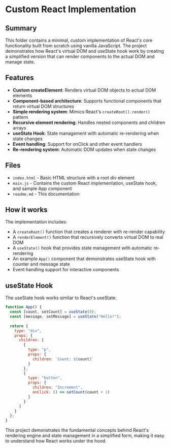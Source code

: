 # Custom React Implementation

## Summary
This folder contains a minimal, custom implementation of React's core functionality built from scratch using vanilla JavaScript. The project demonstrates how React's virtual DOM and useState hook work by creating a simplified version that can render components to the actual DOM and manage state.

## Features

- **Custom createElement**: Renders virtual DOM objects to actual DOM elements
- **Component-based architecture**: Supports functional components that return virtual DOM structures
- **Simple rendering system**: Mimics React's `createRoot().render()` pattern
- **Recursive element rendering**: Handles nested components and children arrays
- **useState Hook**: State management with automatic re-rendering when state changes
- **Event handling**: Support for onClick and other event handlers
- **Re-rendering system**: Automatic DOM updates when state changes

## Files

- `index.html` - Basic HTML structure with a root div element
- `main.js` - Contains the custom React implementation, useState hook, and sample App component
- `readme.md` - This documentation

## How it works

The implementation includes:
- A `createRoot()` function that creates a renderer with re-render capability
- A `renderElement()` function that recursively converts virtual DOM to real DOM
- A `useState()` hook that provides state management with automatic re-rendering
- An example `App()` component that demonstrates useState hook with counter and message state
- Event handling support for interactive components

## useState Hook

The useState hook works similar to React's useState:

```javascript
function App() {
  const [count, setCount] = useState(0);
  const [message, setMessage] = useState("Hello!");
  
  return {
    type: "div",
    props: {
      children: [
        {
          type: "p",
          props: {
            children: `Count: ${count}`
          }
        },
        {
          type: "button",
          props: {
            children: "Increment",
            onClick: () => setCount(count + 1)
          }
        }
      ]
    }
  };
}
```

This project demonstrates the fundamental concepts behind React's rendering engine and state management in a simplified form, making it easy to understand how React works under the hood.